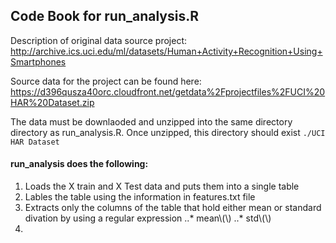 ## Code Book for run_analysis.R

Description of original data source project:  http://archive.ics.uci.edu/ml/datasets/Human+Activity+Recognition+Using+Smartphones

Source data for the project can be found here: https://d396qusza40orc.cloudfront.net/getdata%2Fprojectfiles%2FUCI%20HAR%20Dataset.zip

The data must be downlaoded and unzipped into the same directory directory as run_analysis.R. Once unzipped, this directory should exist `./UCI HAR Dataset`

#### run_analysis does the following:
1. Loads the X train and X Test data and puts them into a single table
2. Lables the table using the information in features.txt file
3. Extracts only the columns of the table that hold either mean or standard divation by using a regular expression
..* mean\\(\\)
..* std\\(\\)
4.

